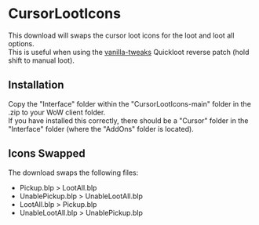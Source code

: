 # CursorLootIcons
This download will swaps the cursor loot icons for the loot and loot all options.    
This is useful when using the [vanilla-tweaks](https://github.com/brndd/vanilla-tweaks) Quickloot reverse patch (hold shift to manual loot).

## Installation
Copy the "Interface" folder within the "CursorLootIcons-main" folder in the .zip to your WoW client folder.    
If you have installed this correctly, there should be a "Cursor" folder in the "Interface" folder (where the "AddOns" folder is located).

## Icons Swapped
The download swaps the following files:
- Pickup.blp > LootAll.blp
- UnablePickup.blp > UnableLootAll.blp
- LootAll.blp > Pickup.blp
- UnableLootAll.blp > UnablePickup.blp
